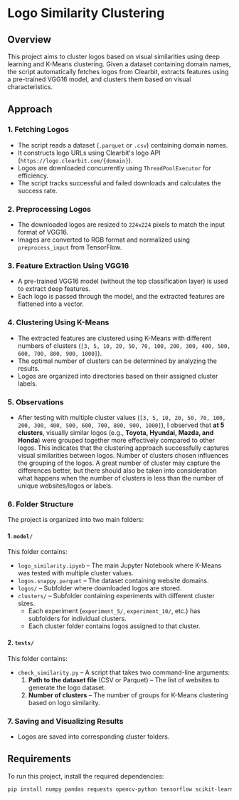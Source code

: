 # Logo Similarity Clustering

## Overview
This project aims to cluster logos based on visual similarities using deep learning and K-Means clustering. Given a dataset containing domain names, the script automatically fetches logos from Clearbit, extracts features using a pre-trained VGG16 model, and clusters them based on visual characteristics.

## Approach

### 1. **Fetching Logos**
- The script reads a dataset (`.parquet` or `.csv`) containing domain names.
- It constructs logo URLs using Clearbit's logo API (`https://logo.clearbit.com/{domain}`).
- Logos are downloaded concurrently using `ThreadPoolExecutor` for efficiency.
- The script tracks successful and failed downloads and calculates the success rate.

### 2. **Preprocessing Logos**
- The downloaded logos are resized to `224x224` pixels to match the input format of VGG16.
- Images are converted to RGB format and normalized using `preprocess_input` from TensorFlow.

### 3. **Feature Extraction Using VGG16**
- A pre-trained VGG16 model (without the top classification layer) is used to extract deep features.
- Each logo is passed through the model, and the extracted features are flattened into a vector.

### 4. **Clustering Using K-Means**
- The extracted features are clustered using K-Means with different numbers of clusters (`[3, 5, 10, 20, 50, 70, 100, 200, 300, 400, 500, 600, 700, 800, 900, 1000]`).
- The optimal number of clusters can be determined by analyzing the results.
- Logos are organized into directories based on their assigned cluster labels.

### 5. **Observations**
- After testing with multiple cluster values (`[3, 5, 10, 20, 50, 70, 100, 200, 300, 400, 500, 600, 700, 800, 900, 1000]`), I observed that **at 5 clusters**, visually similar logos (e.g., **Toyota, Hyundai, Mazda, and Honda**) were grouped together more effectively compared to other logos. This indicates that the clustering approach successfully captures visual similarities between logos. Number of clusters chosen influences the grouping of the logos. A great number of cluster may capture the differences better, but there should also be taken into consideration what happens when the number of clusters is less than the number of unique websites/logos or labels.

### 6. **Folder Structure**
The project is organized into two main folders:

#### **1. `model/`**  
This folder contains:
- `logo_similarity.ipynb` – The main Jupyter Notebook where K-Means was tested with multiple cluster values.
- `logos.snappy.parquet` – The dataset containing website domains.
- `logos/` – Subfolder where downloaded logos are stored.
- `clusters/` – Subfolder containing experiments with different cluster sizes.
  - Each experiment (`experiment_5/`, `experiment_10/`, etc.) has subfolders for individual clusters.
  - Each cluster folder contains logos assigned to that cluster.

#### **2. `tests/`**  
This folder contains:
- `check_similarity.py` – A script that takes two command-line arguments:
  1. **Path to the dataset file** (CSV or Parquet) – The list of websites to generate the logo dataset.
  2. **Number of clusters** – The number of groups for K-Means clustering based on logo similarity.

### 7. **Saving and Visualizing Results**
- Logos are saved into corresponding cluster folders.

## Requirements
To run this project, install the required dependencies:
```bash
pip install numpy pandas requests opencv-python tensorflow scikit-learn matplotlib
